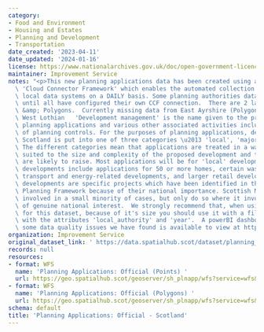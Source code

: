 ```yaml
---
category:
- Food and Environment
- Housing and Estates
- Planning and Development
- Transportation
date_created: '2023-04-11'
date_updated: '2024-01-16'
license: https://www.nationalarchives.gov.uk/doc/open-government-licence/version/3/
maintainer: Improvement Service
notes: "<p>This new planning applications data has been created using a custom built\
  \ 'Cloud Connector Framework' which enables the automated collection of data from\
  \ local data systems on a DAILY basis. Some planning authorities data may be missing\
  \ until all have configured their own CCF connection.  There are 2 layers: Points\
  \ &amp; Polygons.  Currently missing data from East Ayrshire (Polygons only) and\
  \ West Lothian   'Development management' is the name given to the process of deciding\
  \ planning applications and various other associated activities including enforcement\
  \ of planning controls. For the purposes of planning applications, development in\
  \ Scotland is put into one of three categories \u2013 'local', 'major' or 'national'.\
  \ The different categories mean that applications are treated in a way which is\
  \ suited to the size and complexity of the proposed development and the issues they\
  \ are likely to raise. Most applications will be for 'local' developments. 'Major'\
  \ developments include applications for 50 or more homes, certain waste, water,\
  \ transport and energy-related developments, and larger retail developments. 'National'\
  \ developments are specific projects which have been identified in the National\
  \ Planning Framework because of their national importance. Scottish Ministers become\
  \ involved in a small minority of cases, but only do so where it involves a matter\
  \ of genuine national interest.  We strongly recommend that, when using the WFS\
  \ for this dataset, because of it's size you should use it with a filter. For example\
  \ with the attributes 'local_authority' and 'year'.  A powerBI dashboard highlighting\
  \ some data quality issues we have found is available to view at https://app.powerbi.com/view?r=eyJrIjoiOTBkMWVmOTYtYzg0Yy00MTM0LWI5NjAtM2I5NjNhNTA3YzBlIiwidCI6IjdiYmUyMDM3LWMzZGMtNGU4Ny1iMTdiLTZiZDJkMjI3MWY0NyIsImMiOjh9</p>"
organization: Improvement Service
original_dataset_link: ' https://data.spatialhub.scot/dataset/planning_applications_official-is'
records: null
resources:
- format: WFS
  name: 'Planning Applications: Official (Points) '
  url: https://geo.spatialhub.scot/geoserver/sh_plnapp/wfs?service=wfs&typeName=sh_plnapp:pub_plnapppnt
- format: WFS
  name: 'Planning Applications: Official (Polygons) '
  url: https://geo.spatialhub.scot/geoserver/sh_plnapp/wfs?service=wfs&typeName=sh_plnapp:pub_plnapppol
schema: default
title: 'Planning Applications: Official - Scotland'
---
```

